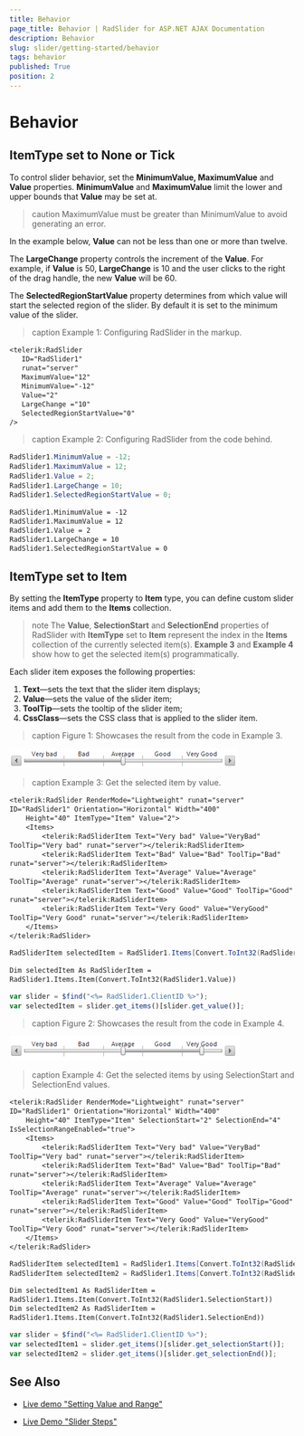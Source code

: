 ```yaml
---
title: Behavior
page_title: Behavior | RadSlider for ASP.NET AJAX Documentation
description: Behavior
slug: slider/getting-started/behavior
tags: behavior
published: True
position: 2
---
```


# Behavior

## ItemType set to None or Tick

To control slider behavior, set the **MinimumValue, MaximumValue** and **Value** properties. **MinimumValue** and **MaximumValue** limit the lower and upper bounds that **Value** may be set at.

>caution MaximumValue must be greater than MinimumValue to avoid generating an error.

In the example below, **Value** can not be less than one or more than twelve.

The **LargeChange** property controls the increment of the **Value**. For example, if **Value** is 50, **LargeChange** is 10 and the user clicks to the right of the drag handle, the new **Value** will be 60.

The **SelectedRegionStartValue** property determines from which value will start the selected region of the slider. By default it is set to the minimum value of the slider.

>caption Example 1: Configuring RadSlider in the markup.

````ASP.NET 
<telerik:RadSlider
   ID="RadSlider1"
   runat="server"
   MaximumValue="12"
   MinimumValue="-12"
   Value="2"
   LargeChange ="10"
   SelectedRegionStartValue="0"
/>		
````

>caption Example 2: Configuring RadSlider from the code behind.

````C#
RadSlider1.MinimumValue = -12;
RadSlider1.MaximumValue = 12;
RadSlider1.Value = 2;
RadSlider1.LargeChange = 10;
RadSlider1.SelectedRegionStartValue = 0;
````
````VB
RadSlider1.MinimumValue = -12
RadSlider1.MaximumValue = 12
RadSlider1.Value = 2
RadSlider1.LargeChange = 10
RadSlider1.SelectedRegionStartValue = 0
````

## ItemType set to Item

By setting the **ItemType** property to **Item** type, you can define custom slider items and add them to the **Items** collection.

>note The **Value**, **SelectionStart** and **SelectionEnd** properties of RadSlider with **ItemType** set to **Item** represent the index in the **Items** collection of the currently selected item(s). **Example 3** and **Example 4** show how to get the selected item(s) programmatically.

Each slider item exposes the following properties:

1. **Text**—sets the text that the slider item displays;
1. **Value**—sets the value of the slider item;
1. **ToolTip**—sets the tooltip of the slider item;
1. **CssClass**—sets the CSS class that is applied to the slider item.

>caption Figure 1: Showcases the result from the code in Example 3.

![](images/slider-itemtype-item.png)

>caption Example 3: Get the selected item by value.

````ASP.NET
<telerik:RadSlider RenderMode="Lightweight" runat="server" ID="RadSlider1" Orientation="Horizontal" Width="400"
    Height="40" ItemType="Item" Value="2">
    <Items>
        <telerik:RadSliderItem Text="Very bad" Value="VeryBad" ToolTip="Very bad" runat="server"></telerik:RadSliderItem>
        <telerik:RadSliderItem Text="Bad" Value="Bad" ToolTip="Bad" runat="server"></telerik:RadSliderItem>
        <telerik:RadSliderItem Text="Average" Value="Average" ToolTip="Average" runat="server"></telerik:RadSliderItem>
        <telerik:RadSliderItem Text="Good" Value="Good" ToolTip="Good" runat="server"></telerik:RadSliderItem>
        <telerik:RadSliderItem Text="Very Good" Value="VeryGood" ToolTip="Very Good" runat="server"></telerik:RadSliderItem>
    </Items>
</telerik:RadSlider>
````

````C#
RadSliderItem selectedItem = RadSlider1.Items[Convert.ToInt32(RadSlider1.Value)];
````
````VB
Dim selectedItem As RadSliderItem = RadSlider1.Items.Item(Convert.ToInt32(RadSlider1.Value))
````
````JavaScript
var slider = $find("<%= RadSlider1.ClientID %>");
var selectedItem = slider.get_items()[slider.get_value()];
````

>caption Figure 2: Showcases the result from the code in Example 4.

![](images/slider-range-itemtype-item.png)

>caption Example 4: Get the selected items by using SelectionStart and SelectionEnd values.

````ASP.NET
<telerik:RadSlider RenderMode="Lightweight" runat="server" ID="RadSlider1" Orientation="Horizontal" Width="400"
    Height="40" ItemType="Item" SelectionStart="2" SelectionEnd="4" IsSelectionRangeEnabled="true">
    <Items>
        <telerik:RadSliderItem Text="Very bad" Value="VeryBad" ToolTip="Very bad" runat="server"></telerik:RadSliderItem>
        <telerik:RadSliderItem Text="Bad" Value="Bad" ToolTip="Bad" runat="server"></telerik:RadSliderItem>
        <telerik:RadSliderItem Text="Average" Value="Average" ToolTip="Average" runat="server"></telerik:RadSliderItem>
        <telerik:RadSliderItem Text="Good" Value="Good" ToolTip="Good" runat="server"></telerik:RadSliderItem>
        <telerik:RadSliderItem Text="Very Good" Value="VeryGood" ToolTip="Very Good" runat="server"></telerik:RadSliderItem>
    </Items>
</telerik:RadSlider>
````

````C#
RadSliderItem selectedItem1 = RadSlider1.Items[Convert.ToInt32(RadSlider1.SelectionStart)];
RadSliderItem selectedItem2 = RadSlider1.Items[Convert.ToInt32(RadSlider1.SelectionEnd)];
````
````VB
Dim selectedItem1 As RadSliderItem = RadSlider1.Items.Item(Convert.ToInt32(RadSlider1.SelectionStart))
Dim selectedItem2 As RadSliderItem = RadSlider1.Items.Item(Convert.ToInt32(RadSlider1.SelectionEnd))
````
````JavaScript
var slider = $find("<%= RadSlider1.ClientID %>");
var selectedItem1 = slider.get_items()[slider.get_selectionStart()];
var selectedItem2 = slider.get_items()[slider.get_selectionEnd()];
````

## See Also

 * [Live demo "Setting Value and Range"](http://demos.telerik.com/aspnet-ajax/Slider/Examples/ValueAndRange/DefaultCS.aspx)

 * [Live Demo "Slider Steps"](http://demos.telerik.com/aspnet-ajax/slider/examples/slidersteps/defaultcs.aspx)
